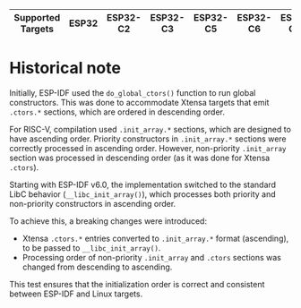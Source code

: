 | Supported Targets | ESP32 | ESP32-C2 | ESP32-C3 | ESP32-C5 | ESP32-C6 | ESP32-C61 | ESP32-H2 | ESP32-H21 | ESP32-H4 | ESP32-P4 | ESP32-S2 | ESP32-S3 | Linux |
| ----------------- | ----- | -------- | -------- | -------- | -------- | --------- | -------- | --------- | -------- | -------- | -------- | -------- | ----- |

# Historical note

Initially, ESP-IDF used the `do_global_ctors()` function to run global constructors.
This was done to accommodate Xtensa targets that emit `.ctors.*` sections, which are ordered in descending order.

For RISC-V, compilation used `.init_array.*` sections, which are designed to have ascending order.
Priority constructors in `.init_array.*` sections were correctly processed in ascending order.
However, non-priority `.init_array` section was processed in descending order (as it was done for Xtensa `.ctors`).

Starting with ESP-IDF v6.0, the implementation switched to the standard LibC behavior (`__libc_init_array()`),
which processes both priority and non-priority constructors in ascending order.

To achieve this, a breaking changes were introduced:
  - Xtensa `.ctors.*` entries converted to `.init_array.*` format (ascending), to be passed to `__libc_init_array()`.
  - Processing order of non-priority `.init_array` and `.ctors` sections was changed from descending to ascending.

This test ensures that the initialization order is correct and consistent between ESP-IDF and Linux targets.
